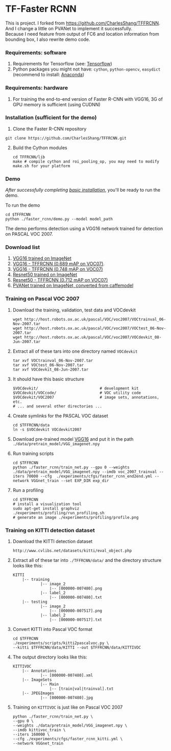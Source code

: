 # TF-Faster RCNN
This is project. I forked from https://github.com/CharlesShang/TFFRCNN.
</br> And I change a little on PVANet to implement it successfully.
</br> Because I need feature from output of FC6 and location information from bounding box, I also rewrite demo code.

### Requirements: software
1. Requirements for Tensorflow (see: [Tensorflow](https://www.tensorflow.org/))
2. Python packages you might not have: `cython`, `python-opencv`, `easydict` (recommend to install: [Anaconda](https://www.continuum.io/downloads))

### Requirements: hardware
1. For training the end-to-end version of Faster R-CNN with VGG16, 3G of GPU memory is sufficient (using CUDNN)

### Installation (sufficient for the demo)

1. Clone the Faster R-CNN repository
  ```Shell
  git clone https://github.com/CharlesShang/TFFRCNN.git
  ```

2. Build the Cython modules
    ```Shell
    cd TFFRCNN/lib
    make # compile cython and roi_pooling_op, you may need to modify make.sh for your platform
    ```

### Demo

*After successfully completing [basic installation](#installation-sufficient-for-the-demo)*, you'll be ready to run the demo.

To run the demo
```Shell
cd $TFFRCNN
python ./faster_rcnn/demo.py --model model_path
```
The demo performs detection using a VGG16 network trained for detection on PASCAL VOC 2007.

### Download list
1. [VGG16 trained on ImageNet](https://drive.google.com/open?id=0ByuDEGFYmWsbNVF5eExySUtMZmM)
2. [VGG16 - TFFRCNN (0.689 mAP on VOC07)](https://drive.google.com/file/d/0B_xFdh9onPagX0JWRlR0cTZ5OGc/view?usp=sharing).
3. [VGG16 - TFFRCNN (0.748 mAP on VOC07)](https://drive.google.com/file/d/0B_xFdh9onPagVmt5VHlCU25vUEE/view?usp=sharing)
4. [Resnet50 trained on ImageNet](https://drive.google.com/file/d/0B_xFdh9onPagSWU1ZTAxUTZkZTQ/view?usp=sharing)
5. [Resnet50 - TFFRCNN (0.712 mAP on VOC07)](https://drive.google.com/file/d/0B_xFdh9onPagbXk1b0FIeDRJaU0/view?usp=sharing)
6. [PVANet trained on ImageNet, converted from caffemodel](https://drive.google.com/open?id=0B_xFdh9onPagQnJBdWl3VGQxam8)

### Training on Pascal VOC 2007

1. Download the training, validation, test data and VOCdevkit

    ```Shell
    wget http://host.robots.ox.ac.uk/pascal/VOC/voc2007/VOCtrainval_06-Nov-2007.tar
    wget http://host.robots.ox.ac.uk/pascal/VOC/voc2007/VOCtest_06-Nov-2007.tar
    wget http://host.robots.ox.ac.uk/pascal/VOC/voc2007/VOCdevkit_08-Jun-2007.tar
    ```

2. Extract all of these tars into one directory named `VOCdevkit`

    ```Shell
    tar xvf VOCtrainval_06-Nov-2007.tar
    tar xvf VOCtest_06-Nov-2007.tar
    tar xvf VOCdevkit_08-Jun-2007.tar
    ```

3. It should have this basic structure

    ```Shell
    $VOCdevkit/                           # development kit
    $VOCdevkit/VOCcode/                   # VOC utility code
    $VOCdevkit/VOC2007                    # image sets, annotations, etc.
    # ... and several other directories ...
    ```

4. Create symlinks for the PASCAL VOC dataset

    ```Shell
    cd $TFFRCNN/data
    ln -s $VOCdevkit VOCdevkit2007
    ```

5. Download pre-trained model [VGG16](https://drive.google.com/open?id=0ByuDEGFYmWsbNVF5eExySUtMZmM) and put it in the path `./data/pretrain_model/VGG_imagenet.npy`

6. Run training scripts 

    ```Shell
    cd $TFFRCNN
    python ./faster_rcnn/train_net.py --gpu 0 --weights ./data/pretrain_model/VGG_imagenet.npy --imdb voc_2007_trainval --iters 70000 --cfg  ./experiments/cfgs/faster_rcnn_end2end.yml --network VGGnet_train --set EXP_DIR exp_dir
    ```

7. Run a profiling

    ```Shell
    cd $TFFRCNN
    # install a visualization tool
    sudo apt-get install graphviz  
    ./experiments/profiling/run_profiling.sh 
    # generate an image ./experiments/profiling/profile.png
    ```

### Training on KITTI detection dataset

1. Download the KITTI detection dataset

    ```
    http://www.cvlibs.net/datasets/kitti/eval_object.php
    ```

2. Extract all of these tar into `./TFFRCNN/data/` and the directory structure looks like this:
    
    ```
    KITTI
        |-- training
                |-- image_2
                    |-- [000000-007480].png
                |-- label_2
                    |-- [000000-007480].txt
        |-- testing
                |-- image_2
                    |-- [000000-007517].png
                |-- label_2
                    |-- [000000-007517].txt
    ```

3. Convert KITTI into Pascal VOC format
    
    ```Shell
    cd $TFFRCNN
    ./experiments/scripts/kitti2pascalvoc.py \
    --kitti $TFFRCNN/data/KITTI --out $TFFRCNN/data/KITTIVOC
    ```

4. The output directory looks like this:

    ```
    KITTIVOC
        |-- Annotations
                |-- [000000-007480].xml
        |-- ImageSets
                |-- Main
                    |-- [train|val|trainval].txt
        |-- JPEGImages
                |-- [000000-007480].jpg
    ```

5. Training on `KITTIVOC` is just like on Pascal VOC 2007

    ```Shell
    python ./faster_rcnn/train_net.py \
    --gpu 0 \
    --weights ./data/pretrain_model/VGG_imagenet.npy \
    --imdb kittivoc_train \
    --iters 160000 \
    --cfg ./experiments/cfgs/faster_rcnn_kitti.yml \
    --network VGGnet_train
    ```


